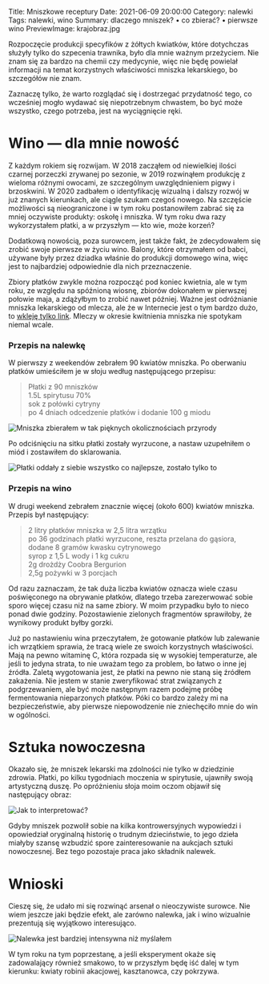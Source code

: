 Title: Mniszkowe receptury
Date: 2021-06-09 20:00:00
Category: nalewki
Tags: nalewki, wino 
Summary: dlaczego mniszek? • co zbierać? • pierwsze wino
PreviewImage: krajobraz.jpg

Rozpoczęcie produkcji specyfików z żółtych kwiatków, które dotychczas służyły tylko do szpecenia trawnika, było dla mnie ważnym przeżyciem. Nie znam się za bardzo na chemii czy medycynie, więc nie będę powielał informacji na temat korzystnych właściwości mniszka lekarskiego, bo szczegółów nie znam.

Zaznaczę tylko, że warto rozglądać się i dostrzegać przydatność tego, co wcześniej mogło wydawać się niepotrzebnym chwastem, bo być może wszystko, czego potrzeba, jest na wyciągnięcie ręki.

# Wino — dla mnie nowość

Z każdym rokiem się rozwijam. W 2018 zacząłem od niewielkiej ilości czarnej porzeczki zrywanej po sezonie, w 2019 rozwinąłem produkcję z wieloma różnymi owocami, ze szczególnym uwzględnieniem pigwy i brzoskwini. W 2020 zadbałem o identyfikację wizualną i dalszy rozwój w już znanych kierunkach, ale ciągle szukam czegoś nowego. Na szczęście możliwości są nieograniczone i w tym roku postanowiłem zabrać się za mniej oczywiste produkty: oskołę i mniszka. W tym roku dwa razy wykorzystałem płatki, a w przyszłym — kto wie, może korzeń?

Dodatkową nowością, poza surowcem, jest także fakt, że zdecydowałem się zrobić swoje pierwsze w życiu wino. Balony, które otrzymałem od babci, używane były przez dziadka właśnie do produkcji domowego wina, więc jest to najbardziej odpowiednie dla nich przeznaczenie.

Zbiory płatków zwykle można rozpocząć pod koniec kwietnia, ale w tym roku, ze względu na spóźnioną wiosnę, zbiorów dokonałem w pierwszej połowie maja, a zdążyłbym to zrobić nawet później. Ważne jest odróżnianie mniszka lekarskiego od mlecza, ale że w Internecie jest o tym bardzo dużo, to [wkleję tylko link](https://www.gazetasenior.pl/mlecz-pospolity-chwast-o-niezwyklych-wlasciwosciach). Mleczy w okresie kwitnienia mniszka nie spotykam niemal wcale.

### Przepis na nalewkę

W pierwszy z weekendów zebrałem 90 kwiatów mniszka. Po oberwaniu płatków umieściłem je w słoju według następującego przepisu:

> Płatki z 90 mniszków  
> 1.5L spirytusu 70%  
> sok z połówki cytryny  
> po 4 dniach odcedzenie płatków i dodanie 100 g miodu

![Mniszka zbierałem w tak pięknych okolicznościach przyrody]({attach}krajobraz.jpg)

Po odciśnięciu na sitku płatki zostały wyrzucone, a nastaw uzupełniłem o miód i zostawiłem do sklarowania.

![Płatki oddały z siebie wszystko co najlepsze, zostało tylko to]({attach}papka.jpg)

### Przepis na wino

W drugi weekend zebrałem znacznie więcej (około 600) kwiatów mniszka. Przepis był następujący:

> 2 litry płatków mniszka w 2,5 litra wrzątku  
> po 36 godzinach płatki wyrzucone, reszta przelana do gąsiora, dodane 8 gramów kwasku cytrynowego  
> syrop z 1,5 L wody i 1 kg cukru  
> 2g drożdży Coobra Bergurion  
> 2,5g pożywki w 3 porcjach

Od razu zaznaczam, że tak duża liczba kwiatów oznacza wiele czasu poświęconego na obrywanie płatków, dlatego trzeba zarezerwować sobie sporo więcej czasu niż na same zbiory. W moim przypadku było to nieco ponad dwie godziny. Pozostawienie zielonych fragmentów sprawiłoby, że wynikowy produkt byłby gorzki.

Już po nastawieniu wina przeczytałem, że gotowanie płatków lub zalewanie ich wrzątkiem sprawia, że tracą wiele ze swoich korzystnych właściwości. Mają na pewno witaminę C, która rozpada się w wysokiej temperaturze, ale jeśli to jedyna strata, to nie uważam tego za problem, bo łatwo o inne jej źródła. Zaletą wygotowania jest, że płatki na pewno nie staną się źródłem zakażenia. Nie jestem w stanie zweryfikować strat związanych z podgrzewaniem, ale być może następnym razem podejmę próbę fermentowania nieparzonych płatków. Póki co bardzo zależy mi na bezpieczeństwie, aby pierwsze niepowodzenie nie zniechęciło mnie do win w ogólności.

# Sztuka nowoczesna

Okazało się, że mniszek lekarski ma zdolności nie tylko w dziedzinie zdrowia. Płatki, po kilku tygodniach moczenia w spirytusie, ujawniły swoją artystyczną duszę. Po opróżnieniu słoja moim oczom objawił się następujący obraz:

![Jak to interpretować?]({attach}odbitka.jpg)

Gdyby mniszek pozwolił sobie na kilka kontrowersyjnych wypowiedzi i opowiedział oryginalną historię o trudnym dzieciństwie, to jego dzieła miałyby szansę wzbudzić spore zainteresowanie na aukcjach sztuki nowoczesnej. Bez tego pozostaje praca jako składnik nalewek.

# Wnioski

Cieszę się, że udało mi się rozwinąć arsenał o nieoczywiste surowce. Nie wiem jeszcze jaki będzie efekt, ale zarówno nalewka, jak i wino wizualnie prezentują się wyjątkowo interesująco.

![Nalewka jest bardziej intensywna niż myślałem]({attach}kolor.jpg)

W tym roku na tym poprzestanę, a jeśli eksperyment okaże się zadowalający również smakowo, to w przyszłym będę iść dalej w tym kierunku: kwiaty robinii akacjowej, kasztanowca, czy pokrzywa.
